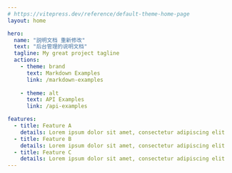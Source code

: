 ```yaml
---
# https://vitepress.dev/reference/default-theme-home-page
layout: home

hero:
  name: "説明文档 重新修改"
  text: "后台管理的说明文档"
  tagline: My great project tagline
  actions:
    - theme: brand
      text: Markdown Examples
      link: /markdown-examples
      
    - theme: alt
      text: API Examples
      link: /api-examples

features:
  - title: Feature A
    details: Lorem ipsum dolor sit amet, consectetur adipiscing elit
  - title: Feature B
    details: Lorem ipsum dolor sit amet, consectetur adipiscing elit
  - title: Feature C
    details: Lorem ipsum dolor sit amet, consectetur adipiscing elit
---
```


